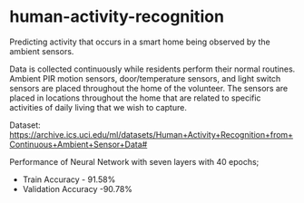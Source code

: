 # human-activity-recognition
Predicting activity that occurs in a smart home being observed by the ambient sensors.

Data is collected continuously while residents perform their normal routines.
Ambient PIR motion sensors, door/temperature sensors, and light switch sensors are placed throughout the home of the volunteer. 
The sensors are placed in locations throughout the home that are related to specific activities of daily living that we
wish to capture.

Dataset: https://archive.ics.uci.edu/ml/datasets/Human+Activity+Recognition+from+Continuous+Ambient+Sensor+Data#

Performance of Neural Network with seven layers with 40 epochs;
* Train Accuracy - 91.58%
* Validation Accuracy -90.78%
